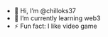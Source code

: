 - 👋 Hi, I’m @chilloks37
- 🌱 I’m currently learning web3
- ⚡ Fun fact: I like video game

<!---
chilloks37/chilloks37 is a ✨ special ✨ repository because its `README.md` (this file) appears on your GitHub profile.
You can click the Preview link to take a look at your changes.
--->
